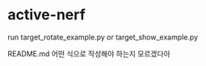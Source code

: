 # active-nerf

run target_rotate_example.py or target_show_example.py

README.md 어떤 식으로 작성해야 하는지 모르겠다아

